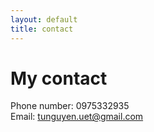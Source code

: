 ```yaml
---
layout: default
title: contact
---
```

# My contact

Phone number: 0975332935  
Email: tunguyen.uet@gmail.com